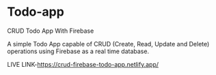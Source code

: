 # Todo-app
CRUD Todo App With Firebase

A simple Todo App capable of CRUD (Create, Read, Update and Delete) operations using Firebase as a real time database.

LIVE LINK-https://crud-firebase-todo-app.netlify.app/
